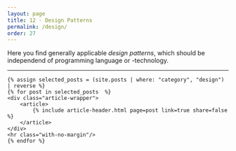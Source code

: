```yaml
---
layout: page
title: 12 - Design Patterns
permalink: /design/
order: 27
---
```


Here you find generally applicable _design patterns_, which should be independend
of programming language or -technology.

<div id="search-results">
    <hr id="first-hr" class="with-no-margin"/>


    {% assign selected_posts = (site.posts | where: "category", "design") | reverse %}
    {% for post in selected_posts  %}
    <div class="article-wrapper">
        <article>
            {% include article-header.html page=post link=true share=false %}
        </article>
    </div>
    <hr class="with-no-margin"/>
    {% endfor %}
</div>
